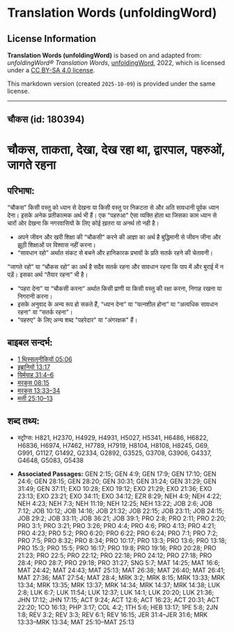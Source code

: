 # Translation Words (unfoldingWord)

## License Information

**Translation Words (unfoldingWord)** is based on and adapted from: _unfoldingWord® Translation Words_, [unfoldingWord](https://unfoldingword.org/utw), 2022, which is licensed under a [CC BY-SA 4.0 license](https://creativecommons.org/licenses/by-sa/4.0/legalcode.en).

This markdown version (created `2025-10-09`) is provided under the same license.



--------------------------------

## चौकस (id: 180394)

चौकस, ताकता, देखा, देख रहा था, द्वारपाल, पहरुओं, जागते रहना
===========================================================

परिभाषा:
--------

“चौकस” किसी वस्तु को ध्यान से देखना या किसी वस्तु पर निकटता से और अति सावधानी पूर्वक ध्यान देना। इसके अनेक प्रतीकात्मक अर्थ भी हैं। एक "पहरुआ" ऐसा व्यक्ति होता था जिसका काम ध्यान से चारों ओर देखना कि नगरवासियों के लिए कोई ख़तरा या अनर्थ तो नही है।

* अपने जीवन और खरी शिक्षा की “चौकसी” करने की आज्ञा का अर्थ है बुद्धिमानी से जीवन जीना और झूठी शिक्षाओं पर विश्वास नहीं करना।
* “सावधान रहो” अर्थात संकट से बचने और हानिकारक प्रभावों के प्रति सतर्क रहने की चेतावनी।

“जागते रहो” या “चौकस रहो” का अर्थ है सदैव सतर्क रहना और सावधान रहना कि पाप में और बुराई में न पड़ें। इसका अर्थ “तैयार रहना” भी है।

* “पहरा देना” या “चौकसी करना” अर्थात किसी प्राणी या किसी वस्तु की रक्षा करना, निगाह रखना या निगरानी करना।
* इसके अनुवाद के अन्य रूप हो सकते हैं, “ध्यान देना” या “यत्नशील होना” या “अत्यधिक सावधान रहना” या “सतर्क रहना”।
* "पहरुए" के लिए अन्य शब्द "पहरेदार" या "अंगरक्षक" हैं।

बाइबल सन्दर्भ:
--------------

* [1 थिस्सलुनीकियों 05:06](https://ref.ly/1Thess0:0)
* [इब्रानियों 13:17](https://ref.ly/Heb13:17)
* [यिर्मयाह 31:4–6](https://ref.ly/Jer31:4-Jer31:6)
* [मरकुस 08:15](https://ref.ly/Mark8:15)
* [मरकुस 13:33–34](https://ref.ly/Mark13:33-Mark13:34)
* [मत्ती 25:10–13](https://ref.ly/Matt25:10-Matt25:13)

शब्द तथ्य:
----------

* स्ट्रोंग्स: H821, H2370, H4929, H4931, H5027, H5341, H6486, H6822, H6836, H6974, H7462, H7789, H7919, H8104, H8108, H8245, G69, G991, G1127, G1492, G2334, G2892, G3525, G3708, G3906, G4337, G4648, G5083, G5438

* **Associated Passages:** GEN 2:15; GEN 4:9; GEN 17:9; GEN 17:10; GEN 24:6; GEN 28:15; GEN 28:20; GEN 30:31; GEN 31:24; GEN 31:29; GEN 31:49; GEN 37:11; EXO 10:28; EXO 19:12; EXO 21:29; EXO 21:36; EXO 23:13; EXO 23:21; EXO 34:11; EXO 34:12; EZR 8:29; NEH 4:9; NEH 4:22; NEH 4:23; NEH 7:3; NEH 11:19; NEH 12:25; NEH 13:22; JOB 2:6; JOB 7:12; JOB 10:12; JOB 14:16; JOB 21:32; JOB 22:15; JOB 23:11; JOB 24:15; JOB 29:2; JOB 33:11; JOB 36:21; JOB 39:1; PRO 2:8; PRO 2:11; PRO 2:20; PRO 3:1; PRO 3:21; PRO 3:26; PRO 4:4; PRO 4:6; PRO 4:13; PRO 4:21; PRO 4:23; PRO 5:2; PRO 6:20; PRO 6:22; PRO 6:24; PRO 7:1; PRO 7:2; PRO 7:5; PRO 8:32; PRO 8:34; PRO 10:17; PRO 13:3; PRO 13:6; PRO 13:18; PRO 15:3; PRO 15:5; PRO 16:17; PRO 19:8; PRO 19:16; PRO 20:28; PRO 21:23; PRO 22:5; PRO 22:12; PRO 22:18; PRO 24:12; PRO 27:18; PRO 28:4; PRO 28:7; PRO 29:18; PRO 31:27; SNG 5:7; MAT 14:25; MAT 16:6; MAT 24:42; MAT 24:43; MAT 25:13; MAT 26:38; MAT 26:40; MAT 26:41; MAT 27:36; MAT 27:54; MAT 28:4; MRK 3:2; MRK 8:15; MRK 13:33; MRK 13:34; MRK 13:35; MRK 13:37; MRK 14:34; MRK 14:37; MRK 14:38; LUK 2:8; LUK 6:7; LUK 11:54; LUK 12:37; LUK 14:1; LUK 20:20; LUK 21:36; JHN 17:12; JHN 17:15; ACT 9:24; ACT 12:6; ACT 16:23; ACT 20:31; ACT 22:20; 1CO 16:13; PHP 3:17; COL 4:2; 1TH 5:6; HEB 13:17; 1PE 5:8; 2JN 1:8; REV 3:2; REV 3:3; REV 6:1; REV 16:15; JER 31:4–JER 31:6; MRK 13:33–MRK 13:34; MAT 25:10–MAT 25:13

